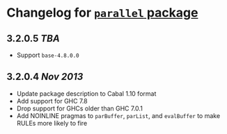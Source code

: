 # Changelog for [`parallel` package](http://hackage.haskell.org/package/parallel)

## 3.2.0.5  *TBA*

  - Support `base-4.8.0.0`

## 3.2.0.4  *Nov 2013*

  * Update package description to Cabal 1.10 format
  * Add support for GHC 7.8
  * Drop support for GHCs older than GHC 7.0.1
  * Add NOINLINE pragmas to `parBuffer`, `parList`, and `evalBuffer`
    to make RULEs more likely to fire
